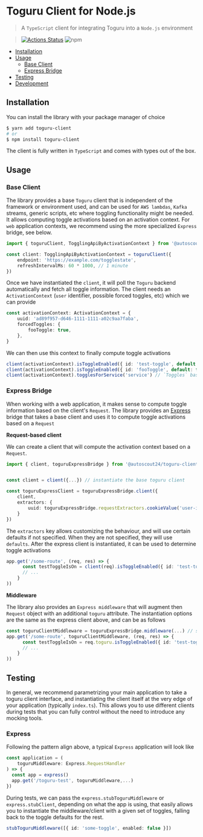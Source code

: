 # Toguru Client for Node.js

> A `TypeScript` client for integrating Toguru into a `Node.js` environment

> [![Actions Status](https://github.com/Scout24/toguru-client-nodejs/workflows/Build/badge.svg)](https://github.com/Scout24/toguru-client-nodejs/actions) ![npm](https://img.shields.io/npm/v/toguru-client)

<!-- installing doctoc: https://github.com/thlorenz/doctoc#installation -->
<!-- tocdoc command: doctoc ./README.md --maxlevel 3 --notitle -->
<!-- START doctoc generated TOC please keep comment here to allow auto update -->
<!-- DON'T EDIT THIS SECTION, INSTEAD RE-RUN doctoc TO UPDATE -->

-   [Installation](#installation)
-   [Usage](#usage)
    -   [Base Client](#base-client)
    -   [Express Bridge](#express-bridge)
-   [Testing](#testing)
-   [Development](#development)

<!-- END doctoc generated TOC please keep comment here to allow auto update -->

## Installation

You can install the library with your package manager of choice

```bash
$ yarn add toguru-client
# or
$ npm install toguru-client
```

The client is fully written in `TypeScript` and comes with types out of the box.

## Usage

### Base Client

The library provides a base `Toguru` client that is independent of the framework or environment used, and can be used for `AWS lambdas`, `Kafka` streams, generic scripts, etc where toggling functionality might be needed. It allows computing toggle activations based on an activation context. For `web` application contexts, we recommend using the more specialized `Express` bridge, see below.

```typescript
import { toguruClient, TogglingApiByActivationContext } from '@autoscout24/toguru-client'

const client: TogglingApiByActivationContext = toguruClient({
    endpoint: 'https://example.com/togglestate',
    refreshIntervalMs: 60 * 1000, // 1 minute
})
```

Once we have instantiated the `client`, it will poll the `Toguru` backend automatically and fetch all toggle information. The client needs an `ActivationContext` (`user` identifier, possible forced toggles, etc) which we can provide

```ts
const activationContext: ActivationContext = {
    uuid: 'ad89f957-d646-1111-1111-a02c9aa7faba',
    forcedToggles: {
        fooToggle: true,
    },
}
```

We can then use this context to finally compute toggle activations

```ts
client(activationContext).isToggleEnabled({ id: 'test-toggle', default: false }) // based on toguru data, fallback to `false`
client(activationContext).isToggleEnabled({ id: 'fooToggle', default: false }) // `true`
client(activationContext).togglesForService('service') // `Toggles` based on toguru data
```

### Express Bridge

When working with a web application, it makes sense to compute toggle information based on the client's `Request`. The library provides an [Express](https://expressjs.com/) bridge that takes a base client and uses it to compute toggle activations based on a `Request`

**Request-based client**

We can create a client that will compute the activation context based on a `Request`.

```ts
import { client, toguruExpressBridge } from '@autoscout24/toguru-client'


const client = client({...}) // instantiate the base toguru client

const toguruExpressClient = toguruExpressBridge.client({
    client,
    extractors: {
        uuid: toguruExpressBridge.requestExtractors.cookieValue('user-id') // will attempt to pull the user uuid from the `user-id` cookie
    }
})
```

The `extractors` key allows customizing the behaviour, and will use certain defaults if not specified. When they are not specified, they will use `defaults`. After the express client is instantiated, it can be used to determine toggle activations

```ts
app.get('/some-route', (req, res) => {
      const testToggleIsOn = client(req).isToggleEnabled({ id: 'test-toggle', default: false })
      // ...
    }
))
```

**Middleware**

The library also provides an `Express middleware` that will augment then `Request` object with an additional `toguru` attribute. The instantiation options are the same as the express client above, and can be as follows

```ts
const toguruClientMiddleware = toguruExpressBridge.middleware(...) // same as `toguruExpressBridge.client`
app.get('/some-route', toguruClientMiddleware, (req, res) => {
      const testToggleIsOn = req.toguru.isToggleEnabled({ id: 'test-toggle', default: false })
      // ...
    }
))
```

## Testing

In general, we recommend parametrizing your main application to take a toguru client interface, and instantiating the client itself at the very edge of your application (typically `index.ts`). This allows you to use different clients during tests that you can fully control without the need to introduce any mocking tools.

### Express

Following the pattern align above, a typical `Express` application will look like 

```ts
const application = (
    toguruMiddleware: Express.RequestHandler
) => {
  const app = express()
  app.get('/toguru-test', toguruMiddleware,...)
})
```

During tests, we can pass the `express.stubToguruMiddleware` or `express.stubClient`, depending on what the app is using, that easily allows you to instantiate the middleware/client with a given set of toggles, falling back to the toggle defaults for the rest.

```ts
stubToguruMiddleware([{ id: 'some-toggle', enabled: false }])
```
